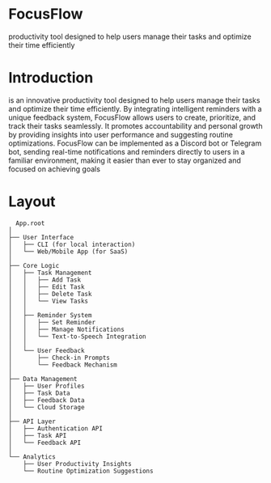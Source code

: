 # FocusFlow
 productivity tool designed to help users manage their tasks and optimize their time efficiently

 # Introduction
  is an innovative productivity tool designed to help users manage their tasks and optimize their time efficiently. By integrating intelligent reminders with a unique feedback system, FocusFlow allows users to create, prioritize, and track their tasks seamlessly. It promotes accountability and personal growth by providing insights into user performance and suggesting routine optimizations. FocusFlow can be implemented as a Discord bot or Telegram bot, sending real-time notifications and reminders directly to users in a familiar environment, making it easier than ever to stay organized and focused on achieving goals

  # Layout
```
  App.root
│
├── User Interface
│   ├── CLI (for local interaction)
│   └── Web/Mobile App (for SaaS)
│
├── Core Logic
│   ├── Task Management  
│   │   ├── Add Task
│   │   ├── Edit Task
│   │   ├── Delete Task
│   │   └── View Tasks
│   │
│   ├── Reminder System
│   │   ├── Set Reminder
│   │   ├── Manage Notifications
│   │   └── Text-to-Speech Integration
│   │
│   └── User Feedback
│       ├── Check-in Prompts
│       └── Feedback Mechanism 
│
├── Data Management
│   ├── User Profiles
│   ├── Task Data
│   ├── Feedback Data
│   └── Cloud Storage
│
├── API Layer
│   ├── Authentication API
│   ├── Task API
│   └── Feedback API
│
└── Analytics
    ├── User Productivity Insights
    └── Routine Optimization Suggestions
```